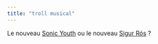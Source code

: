 ```yaml
---
title: "troll musical"
---
```


Le nouveau [Sonic Youth](http://www.sonicyouth.com/main/breaking.html#1) ou le
nouveau [Sigur Rós](http://www.sigur-ros.co.uk/band/disco/babatikidido.html) ?

